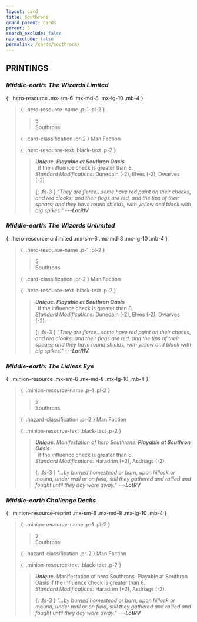 ```yaml
---
layout: card
title: Southrons
grand_parent: Cards
parent: S
search_exclude: false
nav_exclude: false
permalink: /cards/southrons/
---
```


## PRINTINGS


### _Middle-earth: The Wizards Limited_

{: .hero-resource .mx-sm-6 .mx-md-8 .mx-lg-10 .mb-4 }
> {: .hero-resource-name .p-1 .pl-2 }
> > <div class="card-mp">5</div>
> > <div class="card-name">Southrons</div>
>
> {: .card-classification .pr-2 }
> Man Faction
>
> {: .hero-resource-text .black-text .p-2 }
> > _**Unique.**_ ***Playable at Southron Oasis*** <br>&ensp;if the influence check is greater than 8.  <br>_Standard Modifications:_ Dunedain (-2), Elves (-2), Dwarves (-2). 
> > 
> > {: .fs-3 } 
> > _“They are fierce...some have red paint on their cheeks, and red cloaks; and their flags are red, and the tips of their spears; and they have round shields, with yellow and black with big spikes."_ ***---&#65279;LotRIV*** 
> 

### _Middle-earth: The Wizards Unlimited_

{: .hero-resource-unlimited .mx-sm-6 .mx-md-8 .mx-lg-10 .mb-4 }
> {: .hero-resource-name .p-1 .pl-2 }
> > <div class="card-mp">5</div>
> > <div class="card-name">Southrons</div>
>
> {: .card-classification .pr-2 }
> Man Faction
>
> {: .hero-resource-text .black-text .p-2 }
> > _**Unique.**_ ***Playable at Southron Oasis*** <br>&ensp;if the influence check is greater than 8.  <br>_Standard Modifications:_ Dunedain (-2), Elves (-2), Dwarves (-2). 
> > 
> > {: .fs-3 } 
> > _“They are fierce...some have red paint on their cheeks, and red cloaks; and their flags are red, and the tips of their spears; and they have round shields, with yellow and black with big spikes."_ ***---&#65279;LotRIV*** 
> 

### _Middle-earth: The Lidless Eye_

{: .minion-resource .mx-sm-6 .mx-md-8 .mx-lg-10 .mb-4 }
> {: .minion-resource-name .p-1 .pl-2 }
> > <div class="hazard-mp">2</div>
> > <div class="card-name">Southrons</div>
>
> {: .hazard-classification .pr-2 }
> Man Faction
>
> {: .minion-resource-text .black-text .p-2 }
> > _**Unique.**_ _Manifestation of hero Southrons_. ***Playable at Southron Oasis*** <br>&ensp;if the influence check is greater than 8.  <br>_Standard Modifications:_ Haradrim (+2), Asdriags (-2). 
> > 
> > {: .fs-3 } 
> > _“...by burned homestead or barn, upon hillock or mound, under wall or on field, still they gathered and rallied and fought until they day wore away."_ ***---&#65279;LotRV***  
> 

### _Middle-earth Challenge Decks_

{: .minion-resource-reprint .mx-sm-6 .mx-md-8 .mx-lg-10 .mb-4 }
> {: .minion-resource-name .p-1 .pl-2 }
> > <div class="hazard-mp">2</div>
> > <div class="card-name">Southrons</div>
>
> {: .hazard-classification .pr-2 }
> Man Faction
>
> {: .minion-resource-text .black-text .p-2 }
> > _**Unique.**_ Manifestation of hero Southrons. Playable at Southron Oasis if the influence check is greater than 8.  <br>_Standard Modifications:_ Haradrim (+2), Asdriags (-2). 
> > 
> > {: .fs-3 } 
> > _“...by burned homestead or barn, upon hillock or mound, under wall or on field, still they gathered and rallied and fought until they day wore away."_ ***---&#65279;LotRV***  
> 
